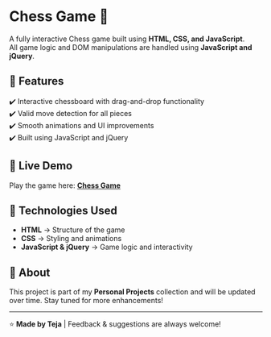 # Chess Game 🎯  

A fully interactive Chess game built using **HTML, CSS, and JavaScript**.  
All game logic and DOM manipulations are handled using **JavaScript and jQuery**.  

## 🔹 Features  
✔️ Interactive chessboard with drag-and-drop functionality  
✔️ Valid move detection for all pieces  
✔️ Smooth animations and UI improvements  
✔️ Built using JavaScript and jQuery  

## 🚀 Live Demo  
Play the game here: **[Chess Game](https://chedharangam.vercel.app/)**  

## 📌 Technologies Used  
- **HTML** → Structure of the game  
- **CSS** → Styling and animations  
- **JavaScript & jQuery** → Game logic and interactivity  

## 🔗 About  
This project is part of my **Personal Projects** collection and will be updated over time. Stay tuned for more enhancements!  

---
⭐ **Made by Teja** | Feedback & suggestions are always welcome!  
